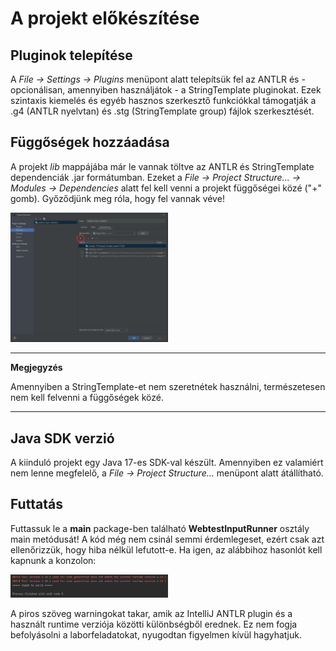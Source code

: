 # A projekt előkészítése

## Pluginok telepítése
A *File -> Settings -> Plugins* menüpont alatt telepítsük fel az ANTLR és - opcionálisan, amennyiben használjátok - a StringTemplate pluginokat. Ezek szintaxis kiemelés és egyéb hasznos szerkesztő funkciókkal támogatják a .g4 (ANTLR nyelvtan) és .stg (StringTemplate group) fájlok szerkesztését.

## Függőségek hozzáadása
A projekt *lib* mappájába már le vannak töltve az ANTLR és StringTemplate dependenciák .jar formátumban. Ezeket a *File -> Project Structure... -> Modules -> Dependencies* alatt fel kell venni a projekt függőségei közé ("+" gomb). Győződjünk meg róla, hogy fel vannak véve!

<img src="images/dependencies.PNG" width="50%" height="50%">

---
**Megjegyzés**

Amennyiben a StringTemplate-et nem szeretnétek használni, természetesen nem kell felvenni a függőségek közé.

---

## Java SDK verzió
A kiinduló projekt egy Java 17-es SDK-val készült. Amennyiben ez valamiért nem lenne megfelelő, a *File -> Project Structure...* menüpont alatt átállítható.

## Futtatás
Futtassuk le a **main** package-ben található **WebtestInputRunner** osztály main metódusát! A kód még nem csinál semmi érdemlegeset, ezért csak azt ellenőrizzük, hogy hiba nélkül lefutott-e. Ha igen, az alábbihoz hasonlót kell kapnunk a konzolon:

<img src="images/console.png"  width="50%" height="50%">

A piros szöveg warningokat takar, amik az IntelliJ ANTLR plugin és a használt runtime verziója közötti különbségből erednek. Ez nem fogja befolyásolni a laborfeladatokat, nyugodtan figyelmen kívül hagyhatjuk.